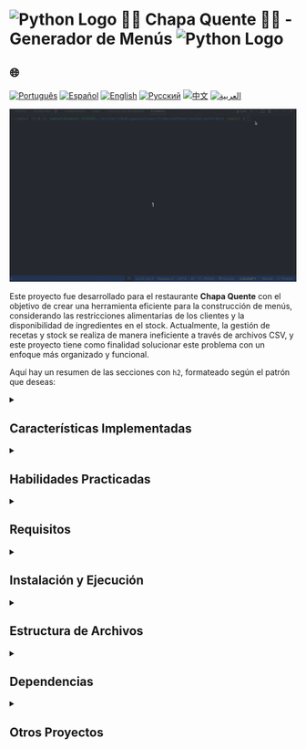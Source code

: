 # <img src="https://cdn-icons-png.flaticon.com/128/1822/1822921.png" alt="Python Logo" width="52" height="30" />  🍝🦐 Chapa Quente 🍛🥘 - Generador de Menús <img src="https://cdn-icons-png.flaticon.com/128/1822/1822921.png" alt="Python Logo" width="52" height="30" />

## 🌐 
[![Português](https://img.shields.io/badge/Português-green)](https://github.com/SamuelRocha91/restaurantOrders/blob/main/README.md)
[![Español](https://img.shields.io/badge/Español-yellow)](https://github.com/SamuelRocha91/restaurantOrders/blob/main/README_es.md)
[![English](https://img.shields.io/badge/English-blue)](https://github.com/SamuelRocha91/restaurantOrders/blob/main/README_en.md)
[![Русский](https://img.shields.io/badge/Русский-lightgrey)](https://github.com/SamuelRocha91/restaurantOrders/blob/main/README_ru.md)
[![中文](https://img.shields.io/badge/中文-red)](https://github.com/SamuelRocha91/restaurantOrders/blob/main/README_ch.md)
[![العربية](https://img.shields.io/badge/العربية-orange)](https://github.com/SamuelRocha91/restaurantOrders/blob/main/README_ar.md)

![Manipulación de clases en REPL de Python](./gifs/pythonRestaurant.gif)

Este proyecto fue desarrollado para el restaurante **Chapa Quente** con el objetivo de crear una herramienta eficiente para la construcción de menús, considerando las restricciones alimentarias de los clientes y la disponibilidad de ingredientes en el stock. Actualmente, la gestión de recetas y stock se realiza de manera ineficiente a través de archivos CSV, y este proyecto tiene como finalidad solucionar este problema con un enfoque más organizado y funcional.

Aquí hay un resumen de las secciones con `h2`, formateado según el patrón que deseas:

<details>
<summary><h2>Características Implementadas</h2></summary>

- Mapeo de platos y recetas.
- Generador de menús basado en restricciones alimentarias y disponibilidad de ingredientes.
- Gestión de stock de ingredientes.
- Implementación de pruebas con el framework `pytest`.

</details>

<details>
<summary><h2>Habilidades Practicadas</h2></summary>

- Uso de Hashmaps con Dict y Set.
- Pruebas de software con `pytest`.
- Implementación de clases y principios de programación orientada a objetos.

</details>

<details>
<summary><h2>Requisitos</h2></summary>

- Python 3.8 o superior.
- Pip (gestor de paquetes de Python).

</details>

<details>
<summary><h2>Instalación y Ejecución</h2></summary>

1. Clona el repositorio.
2. Navega hasta el directorio del proyecto.
3. Crea un entorno virtual (opcional).
4. Instala las dependencias.
5. Ejecuta las pruebas automatizadas.

</details>

<details>
<summary><h2>Estructura de Archivos</h2></summary>

```
.
├── src/
│   ├── models/
│   │   ├── dish.py            # Implementación de la clase Dish
│   │   ├── ingredient.py      # Implementación de la clase Ingredient
│   │   └── stock.py           # Implementación de la clase Stock
├── tests/
│   ├── test_dish.py           # Pruebas para la clase Dish
│   ├── test_ingredient.py     # Pruebas para la clase Ingredient
│   └── test_stock.py          # Pruebas para la clase Stock
├── dev-requirements.txt       # Dependencias para el desarrollo y pruebas
├── requirements.txt           # Dependencias principales del proyecto
└── README.md                  # Documentación del proyecto
```

</details>

<details>
<summary><h2>Dependencias</h2></summary>

- [black](https://github.com/psf/black): Formateo de código.
- [faker](https://github.com/joke2k/faker): Generación de datos falsos para pruebas.
- [flake8](https://github.com/PyCQA/flake8): Herramienta de linting.
- [httpx](https://www.python-httpx.org/): Biblioteca de solicitudes HTTP.
- [pytest](https://pytest.org/): Framework de pruebas.
- [pytest-cov](https://github.com/pytest-dev/pytest-cov): Informes de cobertura de pruebas.
- [pytest-json](https://github.com/nicoddemus/pytest-json): Plugin para salida JSON de las pruebas.
- [pytest-unordered](https://github.com/altendky/pytest-unordered): Plugin para verificar la igualdad de conjuntos de forma no ordenada.

</details>

<details>
<summary><h2>Otros Proyectos</h2></summary>

-  [Scripts](https://github.com/SamuelRocha91/scripts/blob/main/README_es.md)
-  [Algorithms](https://github.com/SamuelRocha91/Algorithms/blob/main/README_es.md)
-  [Trybe is not google](https://github.com/SamuelRocha91/trybeIsNotGoogle/blob/main/README_es.md)

</details>